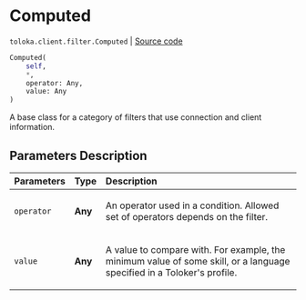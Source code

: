 # Computed
`toloka.client.filter.Computed` | [Source code](https://github.com/Toloka/toloka-kit/blob/v1.2.0/src/client/filter.py#L198)

```python
Computed(
    self,
    *,
    operator: Any,
    value: Any
)
```

A base class for a category of filters that use connection and client information.

## Parameters Description

| Parameters | Type | Description |
| :----------| :----| :-----------|
`operator`|**Any**|<p>An operator used in a condition. Allowed set of operators depends on the filter.</p>
`value`|**Any**|<p>A value to compare with. For example, the minimum value of some skill, or a language specified in a Toloker&#x27;s profile.</p>
